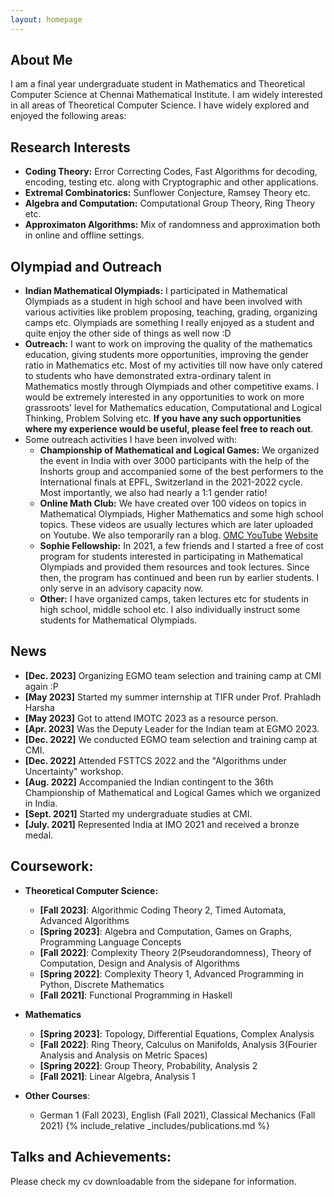 ```yaml
---
layout: homepage
---
```


## About Me

I am a final year undergraduate student in Mathematics and Theoretical Computer Science at Chennai Mathematical Institute. I am widely interested in all areas of Theoretical Computer Science. I have widely explored and enjoyed the following areas:

## Research Interests

- **Coding Theory:** Error Correcting Codes, Fast Algorithms for decoding, encoding, testing etc. along with Cryptographic and other applications.
- **Extremal Combinatorics:** Sunflower Conjecture, Ramsey Theory etc.
- **Algebra and Computation:** Computational Group Theory, Ring Theory etc.
- **Approximaton Algorithms:** Mix of randomness and approximation both in online and offline settings.

## Olympiad and Outreach

- **Indian Mathematical Olympiads:**  I participated in Mathematical Olympiads as a student in high school and have been involved with various activities like problem proposing, teaching, grading, organizing camps etc. Olympiads are something I really enjoyed as a student and quite enjoy the other side of things as well now :D
- **Outreach:**  I want to work on improving the quality of the mathematics education, giving students more opportunities, improving the gender ratio in Mathematics etc. Most of my activities till now have only catered to students who have demonstrated extra-ordinary talent in Mathematics mostly through Olympiads and other competitive exams. I would be extremely interested in any opportunities to work on more grassroots' level for Mathematics education, Computational and Logical Thinking, Problem Solving etc. **If you have any such opportunities where my experience would be useful, please feel free to reach out**. 
- Some outreach activities I have been involved with:
    + **Championship of Mathematical and Logical Games:** We organized the event in India with over 3000 participants with the help of the Inshorts group and accompanied some of the best performers to the International finals at EPFL, Switzerland in the 2021-2022 cycle. Most importantly, we also had nearly a 1:1 gender ratio!
    + **Online Math Club:** We have created over 100 videos on topics in Mathematical Olympiads, Higher Mathematics and some high school topics. These videos are usually lectures which are later uploaded on Youtube. We also temporarily ran a blog. [OMC YouTube](https://www.youtube.com/@OMath/) [Website](omath.club)
    + **Sophie Fellowship:** In 2021, a few friends and I started a free of cost program for students interested in participating in Mathematical Olympiads and provided them resources and took lectures. Since then, the program has continued and been run by earlier students. I only serve in an advisory capacity now.
    + **Other:** I have organized camps, taken lectures etc for students in high school, middle school etc. I also individually instruct some students for Mathematical Olympiads.



## News
 
- **[Dec. 2023]** Organizing EGMO team selection and training camp at CMI again :P
- **[May 2023]** Started my summer internship at TIFR under Prof. Prahladh Harsha
- **[May 2023]** Got to attend IMOTC 2023 as a resource person.
- **[Apr. 2023]** Was the Deputy Leader for the Indian team at EGMO 2023.
- **[Dec. 2022]** We conducted EGMO team selection and training camp at CMI.
- **[Dec. 2022]** Attended FSTTCS 2022 and the "Algorithms under Uncertainty" workshop. 
- **[Aug. 2022]** Accompanied the Indian contingent to the 36th Championship of Mathematical and Logical Games which we organized in India.
- **[Sept. 2021]** Started my undergraduate studies at CMI.
- **[July. 2021]** Represented India at IMO 2021 and received a bronze medal.


## Coursework:
- **Theoretical Computer Science:**
    * **[Fall 2023]**: Algorithmic Coding Theory 2, Timed Automata, Advanced Algorithms
    * **[Spring 2023]**: Algebra and Computation, Games on Graphs, Programming Language Concepts
    * **[Fall 2022]**: Complexity Theory 2(Pseudorandomness), Theory of Computation, Design and Analysis of Algorithms
    * **[Spring 2022]**: Complexity Theory 1, Advanced Programming in Python, Discrete Mathematics
    * **[Fall 2021]**: Functional Programming in Haskell 

- **Mathematics**
    * **[Spring 2023]**: Topology, Differential Equations, Complex Analysis
    * **[Fall 2022]**: Ring Theory, Calculus on Manifolds, Analysis 3(Fourier Analysis and Analysis on Metric Spaces)
    * **[Spring 2022]**: Group Theory, Probability, Analysis 2
    * **[Fall 2021]**: Linear Algebra, Analysis 1

- **Other Courses**:
    * German 1 (Fall 2023), English (Fall 2021), Classical Mechanics (Fall 2021)
{% include_relative _includes/publications.md %}

## Talks and Achievements:
Please check my cv downloadable from the sidepane for information.
